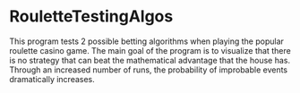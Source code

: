 # RouletteTestingAlgos
This program tests 2 possible betting algorithms when playing the popular roulette casino game. The main goal of the program is to visualize that there is no strategy that can beat the mathematical advantage that the house has. Through an increased number of runs, the probability of improbable events dramatically increases.

